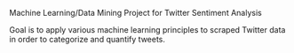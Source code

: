 Machine Learning/Data Mining Project for Twitter Sentiment Analysis

Goal is to apply various machine learning principles to scraped Twitter data in order to categorize and quantify
tweets.

